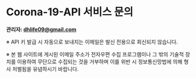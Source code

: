 # Corona-19-API 서비스 문의

**관리자: dhlife09@gmail.com**

※ API 키 발급 시 자동으로 보내지는 이메일은 발신 전용으로 회신되지 않습니다.

※ 본 웹 사이트에 게시된 이메일 주소가 전자우편 수집 프로그램이나 그 밖의 기술적 장치를 이용하여 무단으로 수집되는 것을 거부하며 이를 위반 시 정보통신망법에 의해 형사 처벌됨을 유념하시기 바랍니다.
